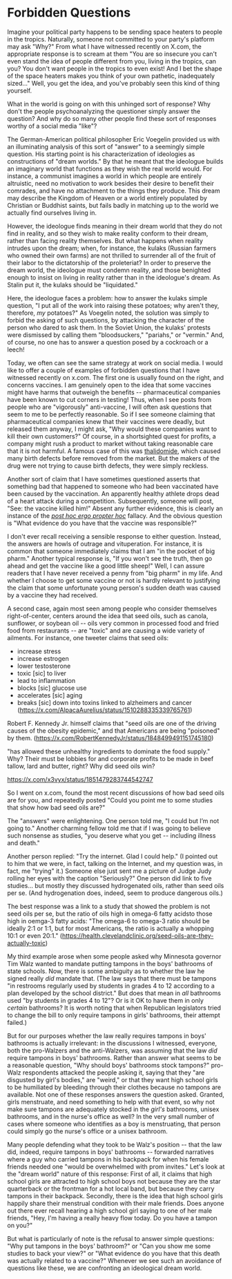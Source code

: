 # Forbidden Questions

Imagine your political party happens to be sending space heaters to people in the tropics.
Naturally, someone not committed to your party's platform may ask "Why?"
From what I have witnessed recently on X.com, the appropriate response
is to scream at them "You are so insecure you can't even stand the idea of people different from you,
living in the tropics, can you? You don't want people in the tropics to even exist!
And I bet the shape of the space heaters makes you think of your own pathetic, inadequately sized..."
Well, you get the idea, and you've probably seen this kind of thing yourself.

What in the world is going on with this unhinged sort of response? Why don't the people psychoanalyzing the questioner
simply answer the question? And why do so many other people find these sort of responses worthy of a social media
"like"?

The German-American political philosopher Eric Voegelin provided us with an illuminating analysis of this sort of
"answer" to a seemingly simple question. His starting point is his characterization of ideologies as constructions of
"dream worlds." By that he meant that the ideologue builds an imaginary world that functions as they wish the real world
would. For instance, a communist imagines a world in which people are entirely altruistic, need no motivation to work
besides their desire to benefit their comrades, and have no attachment to the things they produce. This dream may
describe the Kingdom of Heaven or a world entirely populated by Christian or Buddhist saints, but fails badly in
matching up to the world we actually find ourselves living in.

However, the ideologue finds meaning in their dream world that they do not find in reality, and so they wish to make reality
conform to their dream, rather than facing reality themselves. But what happens when reality intrudes upon the dream;
when, for instance, the kulaks (Russian farmers who owned their own farms)
are not thrilled to surrender all of the fruit of their labor to the dictatorship of the
proleteriat? In order to preserve the dream world, the ideologue must condemn reality, and those benighted enough to
insist on living in reality rather than in the ideologue's dream. As Stalin put it, the kulaks should be "liquidated."

Here, the ideologue faces a problem: how to answer the kulaks simple question, "I put all of the work into raising these
potatoes; why aren't they, therefore, *my* potatoes?" As Voegelin noted, the solution was simply to forbid the asking of
such questions, by attacking the character of the person who dared to ask them. In the Soviet Union, the kulaks'
protests  were dismissed by calling them "bloodsuckers," "pariahs," or "vermin." And, of course, no one has to answer a
question posed by a cockroach or a leech!

Today, we often can see the same strategy at work on social media.
I would like to offer a couple of examples of forbidden questions that I have witnessed recently on x.com.
The first one is usually found on the right, and concerns vaccines. I am genuinely open to the
idea that some vaccines might have harms that outweigh the benefits -- pharmaceutical companies have been known to cut
corners in testing! Thus, when I see posts from people who are
"vigorously" anti-vaccine, I will often ask questions that seem to me to be perfectly reasonable. So if I see someone
claiming that pharmaceutical companies knew that their vaccines were deadly, but released them anyway, I might ask, "Why
would these companies want to kill their own customers?" Of course, in a shortsighted quest for profits, a company might
rush a product to market without taking reasonable care that it is not harmful. A famous case of this was
[thalidomide](https://en.wikipedia.org/wiki/Thalidomide#History), which caused many birth defects before removed from
the market. But the makers of the drug were not trying to cause birth defects, they were simply reckless.

Another sort of claim that I have sometimes questioned asserts that something bad that happened to someone who had been
vaccinated have been caused by the vaccination. An apparently healthy athlete drops dead of a heart attack during a competition.
Subsequently, someone will post, "See: the vaccine killed him!" Absent any further evidence,
this is clearly an instance of the [*post hoc ergo
propter hoc*](https://en.wikipedia.org/wiki/Post_hoc_ergo_propter_hoc) fallacy. And the obvious question is "What
evidence do you have that the vaccine was responsible?"

I don't ever recall receiving a sensible response to either question. Instead, the answers are howls of outrage and
vituperation. For instance, it is common that someone immediately claims that I am "in the pocket of big pharm."
Another typical response is, "If you won't see the truth, then go ahead and get the vaccine like a good little sheep!"
Well, I can assure readers that I have never received a penny from "big pharm" in my life. And whether I choose to get
some vaccine or not is hardly relevant to justifying the claim that some unfortunate young person's sudden death was
caused by a vaccine they had received.

A second case, again most seen among people who consider themselves right-of-center, centers around the idea that seed
oils, such as canola, sunflower, or soybean oil -- oils very common in processed food and fried food from restaurants --
are "toxic" and are causing a wide variety of ailments. For instance, one tweeter claims that seed oils:

- increase stress
- increase estrogen
- lower testosterone
- toxic [sic] to liver
- lead to inflammation
- blocks [sic] glucose use
- accelerates [sic] aging
- breaks [sic] down into toxins linked to alzheimers and cancer
(https://x.com/AlpacaAurelius/status/1510288335339765761)

Robert F. Kennedy Jr. himself claims that "seed oils are one of the driving causes of the obesity epidemic,"
and that Americans are being "poisoned" by them.
(https://x.com/RobertKennedyJr/status/1848499491151745180)


"has allowed these unhealthy ingredients to dominate the food supply."
Why? Their must be lobbies for and corporate profits to be made in beef tallow, lard and butter, right? Why did seed
oils win?

https://x.com/x3vyx/status/1851479283744542747

So I went on x.com, found the most recent discussions of how bad seed oils are for you, and repeatedly posted
"Could you point me to some studies that show how bad seed oils are?"

The "answers" were enlightening. One person told me, "I could but I’m not going to."
Another charming fellow told me that if I was going to believe such nonsense as studies,
"you deserve what you get -- including illness and death."

Another person replied: "Try the internet. Glad I could help." (I pointed out to him that we were, in fact, talking on
the Internet, and my question was, in fact, me "trying" it.) Someone else just sent me a picture of Judge Judy rolling
her eyes with the caption "Seriously?" One person did link to five studies... but mostly they discussed hydrogenated
oils, rather than seed oils per se. (And hydrogenation does, indeed, seem to produce dangerous oils.)

The best response was a link to a study that showed the problem is not seed oils per se, but the ratio of oils high in
omega-6 fatty acidsto those high in oemga-3 fatty acids:
"The omega-6 to omega-3 ratio should be ideally 2:1 or 1:1, but for most Americans, the ratio is actually a whopping 10:1
or even 20:1." (https://health.clevelandclinic.org/seed-oils-are-they-actually-toxic)

My third example arose when some people asked why Minnesota governor Tim Walz wanted to mandate
putting tampons in the boys' bathrooms of state schools. Now, there is some ambiguity as to whether the law he signed
really *did* mandate that. (The law says that there must be tampons
"in restrooms regularly used by students in grades 4 to 12 according to a plan developed by the school district."
But does that mean in *all* bathrooms used "by students in grades 4 to 12"? Or is it OK to have them in only
*certain* bathrooms? It is worth noting that when Republican legislators tried to change the bill to only require
tampons in girls' bathrooms, their attempt failed.)

But for our purposes whether the law really requires tampons in boys' bathrooms
is actually irrelevant: in the discussions I witnessed, everyone, both the
pro-Walzers and the anti-Walzers, was assuming that the law *did* require tampons in boys' bathrooms.
Rather than answer what seems to be a reasonable question, "Why should boys' bathrooms stock tampons?"
pro-Walz respondents attacked the people asking it, saying that they "are disgusted by girl's bodies," are "weird," 
or that they want high school girls to be humiliated by bleeding through their clothes because no tampons are available.
Not one of these responses answers the question asked. Granted,
girls menstruate, and need something to help with that event, so why not make sure tampons are adequately stocked in the
*girl's* bathrooms, unisex bathrooms, and in the nurse's office as well? In the very small number of cases where someone
who identifies as a boy is menstruating, that person could simply go the nurse's office or a unisex bathroom.

Many people defending what they took to be Walz's position -- that the law did, indeed, require tampons in boys'
bathrooms -- forwarded narratives where a guy who carried tampons in his backpack for when his female friends
needed one "would be overwhelmed with prom invites." Let's look at the "dream world" nature of this response: First of
all, it claims that high school girls are attracted to high school boys not because they are the star quarterback or the
frontman for a hot local band, but because they carry tampons in their backpack. Secondly, there is the idea that high
school girls happily share their menstrual condition with their male friends. Does anyone out there ever recall hearing
a high school girl saying to one of her male friends, "Hey, I'm having a really heavy flow today. Do you have a tampon
on you?"

But what is particularly of note is the refusal to answer simple questions: "Why put tampons in the boys'
bathroom?" or "Can you show me some studies to back your view?" or "What evidence do you have that this death was
actually related to a vaccine?"
Whenever we see such an avoidance of questions like these, we are confronting an ideological dream world.






